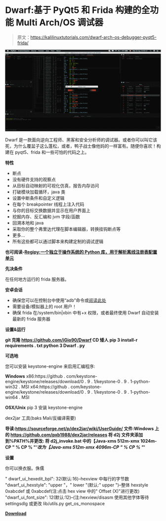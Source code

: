 # Dwarf:基于 PyQt5 和 Frida 构建的全功能 Multi Arch/OS 调试器

> 原文：<https://kalilinuxtutorials.com/dwarf-arch-os-debugger-pyqt5-frida/>

[![Dwarf : Full Featured Multi Arch/OS Debugger Built On Top Of PyQt5 & Frida](img/f8eb160e6614530569fa2e873cdb2a6c.png "Dwarf : Full Featured Multi Arch/OS Debugger Built On Top Of PyQt5 & Frida")](https://1.bp.blogspot.com/-mTxelFTFDPM/XSv07ScY3vI/AAAAAAAABWk/NSp6DvHWcyMpjEbOkS-NSU0BiTYgj0iaQCLcBGAs/s1600/Dwarf%25281%2529.png)

Dwarf 是一款面向逆向工程师、黑客和安全分析师的调试器。或者你可以叫它该死，为什么覆盆子这么蓬松，或者，鸭子战士像他妈的一样富有。随便你喜欢！构建在 pyqt5、frida 和一些可怕的代码之上。

**特性**

*   断点
*   没有硬件支持的观察点
*   从目标自动映射的可视化仿真，报告内存访问
*   打破模块加载循环，java 类
*   设置中断条件和自定义逻辑
*   在每个 breakpointer 线程上注入代码
*   与你的目标交换数据并显示在用户界面上
*   挖掘内存、反汇编和 jvm 字段/函数
*   回溯本地和 java
*   采取你的整个弗里达代理在脚本编辑器，转换挂钩断点等
*   更多…
*   所有这些都可以通过脚本来构建定制的调试逻辑

**也可阅读-[Regipy:一个独立于操作系统的 Python 库，用于解析离线注册表配置单元](https://kalilinuxtutorials.com/regipy-python-library-registry-hives/)**

**先决条件**

在任何地方运行的 frida 服务器。

**安卓会话**

*   确保您可以在控制台中使用“adb”命令或[阅读此处](https://www.xda-developers.com/adb-fastboot-any-directory-windows-linux/)
*   需要设备/模拟器上的 root 用户！
*   确保 frida 在/system/bin|xbin 中有+x 权限，或者最终使用 Dwarf 自动安装最新的 frida 服务器

**设置&运行**

**git 克隆 https://github.com/iGio90/Dwarf
CD 矮人
pip 3 install-r requirements . txt
python 3 Dwarf . py**

**可选地**

您可以安装 keystone-engine 来启用汇编程序:

**Windows** x86:https://github . com/keystone-engine/keystone/releases/download/0 . 9 . 1/keystone-0 . 9 . 1-python-win32 . MSI
x64:https://github . com/keystone-engine/keystone/releases/download/0 . 9 . 1/keystone-0 . 9 . 1-python-win64 . MSI

**OSX/Unix** pip 3 安装 keystone-engine

dex2jar 工具(baks Mali/反编译需要)

**导读:https://sourceforge.net/p/dex2jar/wiki/UserGuide/
文件:Windows 上的 https://github.com/pxb1988/dex2jar/releases
将 d2j 文件夹添加到%PATH%并更改:
将 d2j_invoke.bat 中的【Java-xms 512m-xmx 1024m-CP " % CP % "*****'改为【Java-xms 512m-xmx 4096m-CP " % CP % "*****'**

**设置**

你可以换衣服。侏儒

" dwarf_ui_hexedit_bpl": 32(默认:16)–hexview 中每行的字节数
"dwarf_ui_hexstyle": "upper "，" lower "(默认:" upper ")–整体 hexstyle 0xabcdef 或 0xabcdef(注:点击 hex view 中的" Offset (X)"进行更改)
"dwarf_ui_font_size": 12(默认:12)–(注:hexview/disasm 使用其他字体等待 settingsdlg 或更改 lib/utils.py get_os_monospace

[**Download**](https://github.com/iGio90/Dwarf)